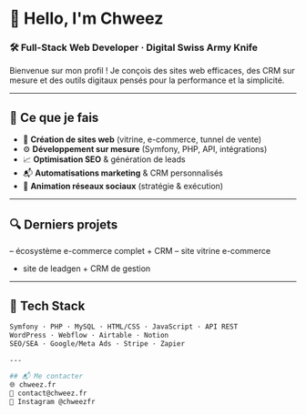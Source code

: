 # 👋 Hello, I'm Chweez

### 🛠️ Full-Stack Web Developer · Digital Swiss Army Knife

Bienvenue sur mon profil ! Je conçois des sites web efficaces, des CRM sur mesure et des outils digitaux pensés pour la performance et la simplicité.

---

## 🧩 Ce que je fais

- 🔧 **Création de sites web** (vitrine, e-commerce, tunnel de vente)
- ⚙️ **Développement sur mesure** (Symfony, PHP, API, intégrations)
- 📈 **Optimisation SEO** & génération de leads
- 📬 **Automatisations marketing** & CRM personnalisés
- 📱 **Animation réseaux sociaux** (stratégie & exécution)

---

## 🔍 Derniers projets

– écosystème e-commerce complet + CRM
– site vitrine e-commerce
- site de leadgen + CRM de gestion

---

## 🚀 Tech Stack

```bash
Symfony · PHP · MySQL · HTML/CSS · JavaScript · API REST
WordPress · Webflow · Airtable · Notion
SEO/SEA · Google/Meta Ads · Stripe · Zapier

---

## 📬 Me contacter
🌐 chweez.fr
📧 contact@chweez.fr
🧵 Instagram @chweezfr
